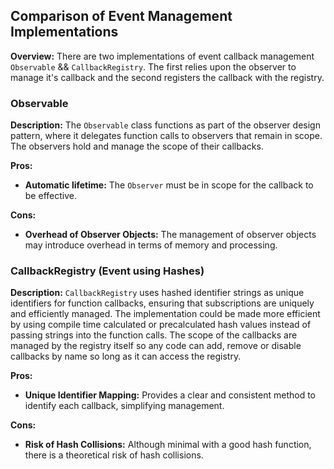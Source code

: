 ## Comparison of Event Management Implementations

**Overview:**
There are two implementations of event callback management `Observable` && `CallbackRegistry`.
The first relies upon the observer to manage it's callback and the second registers the callback with the registry.

### Observable

**Description:**
The `Observable` class functions as part of the observer design pattern, where it delegates function calls to observers that remain in scope. The observers hold and manage the scope of their callbacks. 

**Pros:**
- **Automatic lifetime:** The `Observer` must be in scope for the callback to be effective.

**Cons:**
- **Overhead of Observer Objects:** The management of observer objects may introduce overhead in terms of memory and processing.

### CallbackRegistry (Event using Hashes)

**Description:**
`CallbackRegistry` uses hashed identifier strings as unique identifiers for function callbacks, ensuring that subscriptions are uniquely and efficiently managed. The implementation could be made more efficient by using compile time calculated or precalculated hash values instead of passing strings into the function calls. The scope of the callbacks are managed by the registry itself so any code can add, remove or disable callbacks by name so long as it can access the registry.

**Pros:**
- **Unique Identifier Mapping:** Provides a clear and consistent method to identify each callback, simplifying management.

**Cons:**
- **Risk of Hash Collisions:** Although minimal with a good hash function, there is a theoretical risk of hash collisions.
